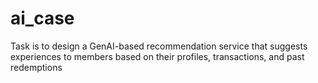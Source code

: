 # ai_case
Task is to design a GenAI-based recommendation service that suggests experiences to members based on their profiles, transactions, and past redemptions